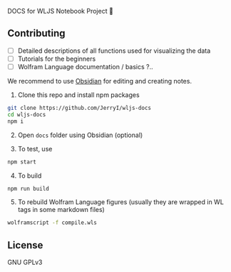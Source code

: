 DOCS for WLJS Notebook Project 💫

## Contributing

- [ ] Detailed descriptions of all functions used for visualizing the data
- [ ] Tutorials for the beginners
- [ ] Wolfram Language documentation / basics ?..

We recommend to use [Obsidian](https://obsidian.md/) for editing and creating notes.

1. Clone this repo and install npm packages
```bash
git clone https://github.com/JerryI/wljs-docs
cd wljs-docs
npm i
```

2. Open `docs` folder using Obsidian (optional)

3. To test, use
```bash
npm start
```

4. To build
```bash
npm run build
```

5. To rebuild Wolfram Language figures (usually they are wrapped in WL tags in some markdown files)
```bash
wolframscript -f compile.wls
```


## License
GNU GPLv3

